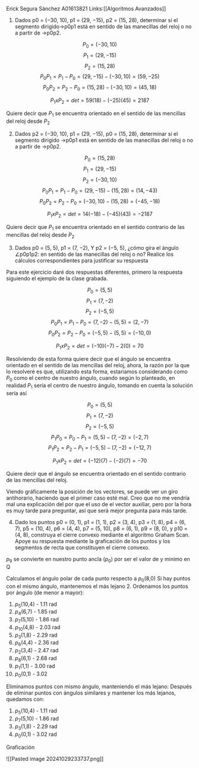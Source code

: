 Erick Segura Sánchez A01613821
Links:[[Algoritmos Avanzados]]

1. Dados p0 = (−30, 10), p1 = (29, −15), p2 = (15, 28), determinar si el segmento dirigido→p0p1 está en sentido de las manecillas del reloj o no a partir de →p0p2.

$$
P_0=(-30,10)
$$
$$
P_1=(29,-15)
$$
$$
P_2=(15,28)
$$
$$
P_0 P_1 = P_1 - P_0 = (29,-15) - (-30, 10) = (59, -25)
$$
$$
P_0 P_2 = P_2 - P_0 = (15,28) - (-30, 10) = (45, 18)
$$

$$
P_1 x P_2 = det = 59(18) - (-25)(45) = 2187
$$

Quiere decir que $P_1$ se encuentra orientado en el sentido de las mencillas del reloj desde $P_2$
<div class="page-break" style="page-break-before: always;"></div>

2. Dados p2 = (−30, 10), p1 = (29, −15), p0 = (15, 28), determinar si el segmento dirigido →p0p1 está en sentido de las manecillas del reloj o no a partir de →p0p2.


$$
P_0=(15, 28)
$$
$$
P_1=(29,-15)
$$
$$
P_2=(−30, 10)
$$
$$
P_0 P_1 = P_1 - P_0 = (29,-15) - (15, 28) = (14, -43)
$$
$$
P_0 P_2 = P_2 - P_0 = (-30, 10) - (15,28) = (-45, -18)
$$

$$
P_1 x P_2 = det = 14(-18) - (-45)(43) = -2187
$$

Quiere decir que $P_1$ se encuentra orientado en el sentido contrario de las mencillas del reloj desde $P_2$
<div class="page-break" style="page-break-before: always;"></div>


3. Dados p0 = (5, 5), p1 = (7, −2), Y p2 = (−5, 5), ¿cómo gira el ángulo ∠p0p1p2: en sentido de las manecillas del reloj o no? Realice los cálculos correspondientes para justificar su respuesta

Para este ejercicio daré dos respuestas diferentes, primero la respuesta siguiendo el ejemplo de la clase grabada.

$$
P_0=(5, 5)
$$
$$
P_1=(7,-2)
$$
$$
P_2=(−5, 5)
$$
$$
P_0 P_1 = P_1 - P_0 = (7,-2) - (5, 5) = (2, -7)
$$
$$
P_0 P_2 = P_2 - P_0 = (-5, 5) - (5,5) = (-10, 0)
$$

$$
P_1 x P_2 = det = (-10)(-7) - 2(0) = 70
$$

Resolviendo de esta forma quiere decir que el ángulo se encuentra orientado en el sentido de las mencillas del reloj, ahora, la razón por la que lo resolveré es que, utilizando esta forma, estariamos considerando como $P_0$ como el centro de nuestro ángulo, cuando según lo planteado, en realidad $P_1$ sería el centro de nuestro ángulo, tomando en cuenta la solución sería así

$$
P_0=(5, 5)
$$
$$
P_1=(7,-2)
$$
$$
P_2=(−5, 5)
$$
$$
P_1 P_0 = P_0 - P_1 = (5, 5) - (7, -2) = (-2, 7)
$$
$$
P_1 P_2 = P_2 - P_1 = (-5, 5) - (7, -2) = (-12, 7)
$$

$$
P_1 x P_2 = det = (-12)(7) - (-2)(7) = -70
$$

Quiere decir que el ángulo se encuentra orientado en el sentido contrario de las mencillas del reloj.

Viendo gráficamente la posición de los vectores, se puede ver un giro antihorario, haciendo que el primer caso esté mal. Creo que no me vendría mal una explicación del por que el uso de el vector auxiliar, pero por la hora es muy tarde para preguntar, así que será mejor pregunta para más tarde.
<div class="page-break" style="page-break-before: always;"></div>

4. Dado los puntos p0 = (0, 1), p1 = (1, 1), p2 = (3, 4), p3 = (1, 8), p4 = (6, 7), p5 = (10, 4), p6 = (4, 4), p7 = (5, 10), p8 = (6, 1), p9 = (8, 0), y p10 = (4, 8), construya el cierre convexo mediante el algoritmo Graham Scan. Apoye su respuesta mediante la graficación de los puntos y los segmentos de recta que  constituyen el cierre convexo.

$p_9$ se convierte en nuestro punto ancla ($p_0$) por ser el valor de y minimo en Q

Calculamos el ángulo polar de cada punto respecto a $p_0$(8,0)
Si hay puntos con el mismo ángulo, mantenemos el más lejano
2. Ordenamos los puntos por ángulo (de menor a mayor):
1. $p_5$(10,4) - 1.11 rad
2. $p_4$(6,7) - 1.85 rad
3. $p_7$(5,10) - 1.86 rad
4. $p_10$(4,8) - 2.03 rad
5. $p_3$(1,8) - 2.29 rad
6. $p_6$(4,4) - 2.36 rad
7. $p_2$(3,4) - 2.47 rad
8. $p_8$(6,1) - 2.68 rad
9. $p_1$(1,1) - 3.00 rad
10. $p_0$(0,1) - 3.02 

Eliminamos puntos con mismo ángulo, manteniendo el más lejano: Después de eliminar puntos con ángulos similares y mantener los más lejanos, quedamos con:
1. $p_5$(10,4) - 1.11 rad
2. $p_7$(5,10) - 1.86 rad 
3. $p_3$(1,8) - 2.29 rad 
4. $p_0$(0,1) - 3.02 rad

Graficación

![[Pasted image 20241029233737.png]]
